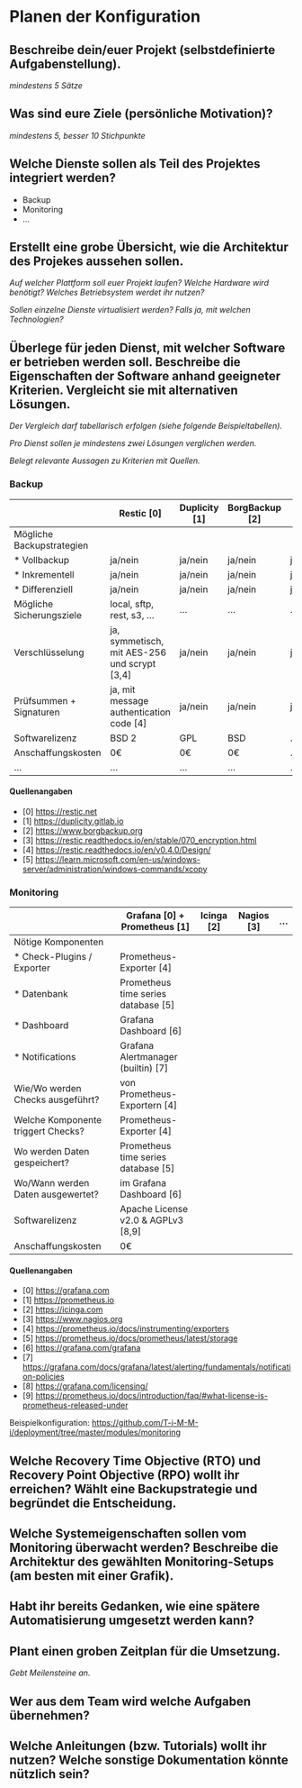 # Planen der Konfiguration

## Beschreibe dein/euer Projekt (selbstdefinierte Aufgabenstellung).

*mindestens 5 Sätze*

## Was sind eure Ziele (persönliche Motivation)?

*mindestens 5, besser 10 Stichpunkte*

## Welche Dienste sollen als Teil des Projektes integriert werden?

* Backup
* Monitoring
* …

## Erstellt eine grobe Übersicht, wie die Architektur des Projekes aussehen sollen.

*Auf welcher Plattform soll euer Projekt laufen?*
*Welche Hardware wird benötigt?*
*Welches Betriebsystem werdet ihr nutzen?*

*Sollen einzelne Dienste virtualisiert werden?*
*Falls ja, mit welchen Technologien?*

## Überlege für jeden Dienst, mit welcher Software er betrieben werden soll. Beschreibe die Eigenschaften der Software anhand geeigneter Kriterien. Vergleicht sie mit alternativen Lösungen.

*Der Vergleich darf tabellarisch erfolgen (siehe folgende Beispieltabellen).*

*Pro Dienst sollen je mindestens zwei Lösungen verglichen werden.*

*Belegt relevante Aussagen zu Kriterien mit Quellen.*

### Backup

|                           | Restic [0]                                   | Duplicity [1] | BorgBackup [2] | …          |
|---------------------------|----------------------------------------------|---------------|----------------|------------|
| Mögliche Backupstrategien |                                              |               |                |            |
| * Vollbackup              | ja/nein                                      | ja/nein       | ja/nein        | ja/nein    |
| * Inkrementell            | ja/nein                                      | ja/nein       | ja/nein        | ja/nein    |
| * Differenziell           | ja/nein                                      | ja/nein       | ja/nein        | ja/nein    |
| Mögliche Sicherungsziele  | local, sftp, rest, s3, …                     | …             | …              | …          |
| Verschlüsselung           | ja, symmetisch, mit AES-256 und scrypt [3,4] | ja/nein       | ja/nein        | ja/nein    |
| Prüfsummen + Signaturen   | ja, mit message authentication code [4]      | ja/nein       | ja/nein        | ja/nein    |
| Softwarelizenz            | BSD 2                                        | GPL          | BSD             | …          |
| Anschaffungskosten        | 0€                                           | 0€           | 0€              | …          |
| …                         | …                                            | …            | …               | …          |

#### Quellenangaben

* [0] https://restic.net
* [1] https://duplicity.gitlab.io
* [2] https://www.borgbackup.org
* [3] https://restic.readthedocs.io/en/stable/070_encryption.html
* [4] https://restic.readthedocs.io/en/v0.4.0/Design/
* [5] https://learn.microsoft.com/en-us/windows-server/administration/windows-commands/xcopy

### Monitoring

|                                    | Grafana [0] + Prometheus [1]        | Icinga [2] | Nagios [3] | … |
|------------------------------------|-------------------------------------|------------|------------|---|
| Nötige Komponenten                 |                                     |            |            |   |
| * Check-Plugins / Exporter         | Prometheus-Exporter [4]             |            |            |   |
| * Datenbank                        | Prometheus time series database [5] |            |            |   |
| * Dashboard                        | Grafana Dashboard [6]               |            |            |   |
| * Notifications                    | Grafana Alertmanager (builtin) [7]  |            |            |   |
| Wie/Wo werden Checks ausgeführt?   | von Prometheus-Exportern [4]        |            |            |   |
| Welche Komponente triggert Checks? | Prometheus-Exporter [4]             |            |            |   |
| Wo werden Daten gespeichert?       | Prometheus time series database [5] |            |            |   |
| Wo/Wann werden Daten ausgewertet?  | im Grafana Dashboard [6]            |            |            |   |
| Softwarelizenz                     | Apache License v2.0 & AGPLv3 [8,9]  |            |            |   |
| Anschaffungskosten                 | 0€                                  |            |            |   |

#### Quellenangaben

* [0] https://grafana.com
* [1] https://prometheus.io
* [2] https://icinga.com
* [3] https://www.nagios.org
* [4] https://prometheus.io/docs/instrumenting/exporters
* [5] https://prometheus.io/docs/prometheus/latest/storage
* [6] https://grafana.com/grafana
* [7] https://grafana.com/docs/grafana/latest/alerting/fundamentals/notification-policies
* [8] https://grafana.com/licensing/
* [9] https://prometheus.io/docs/introduction/faq/#what-license-is-prometheus-released-under

Beispielkonfiguration: https://github.com/T-i-M-M-i/deployment/tree/master/modules/monitoring

## Welche Recovery Time Objective (RTO) und Recovery Point Objective (RPO) wollt ihr erreichen? Wählt eine Backupstrategie und begründet die Entscheidung.

## Welche Systemeigenschaften sollen vom Monitoring überwacht werden? Beschreibe die Architektur des gewählten Monitoring-Setups (am besten mit einer Grafik).

## Habt ihr bereits Gedanken, wie eine spätere Automatisierung umgesetzt werden kann?

## Plant einen groben Zeitplan für die Umsetzung.

*Gebt Meilensteine an.*

## Wer aus dem Team wird welche Aufgaben übernehmen?

## Welche Anleitungen (bzw. Tutorials) wollt ihr nutzen? Welche sonstige Dokumentation könnte nützlich sein?
